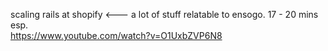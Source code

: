 
scaling rails at shopify <--- a lot of stuff relatable to ensogo. 17 - 20 mins esp.  
https://www.youtube.com/watch?v=O1UxbZVP6N8
